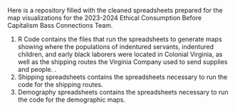 Here is a repository filled with the cleaned spreadsheets prepared for the map visualizations for the 2023-2024 Ethical Consumption Before Capitalism Bass Connections Team. 
1) R Code contains the files that run the spreadsheets to generate maps showing where the populations of indentured servants, indentured children, and early black laborers were located in Colonial Virginia, as well as the shipping routes the Virginia Company used to send supplies and people. .
2) Shipping spreadsheets contains the spreadsheets necessary to run the code for the shipping routes.
3) Demography spreadsheets contains the spreadsheets necessary to run the code for the demographic maps. 
